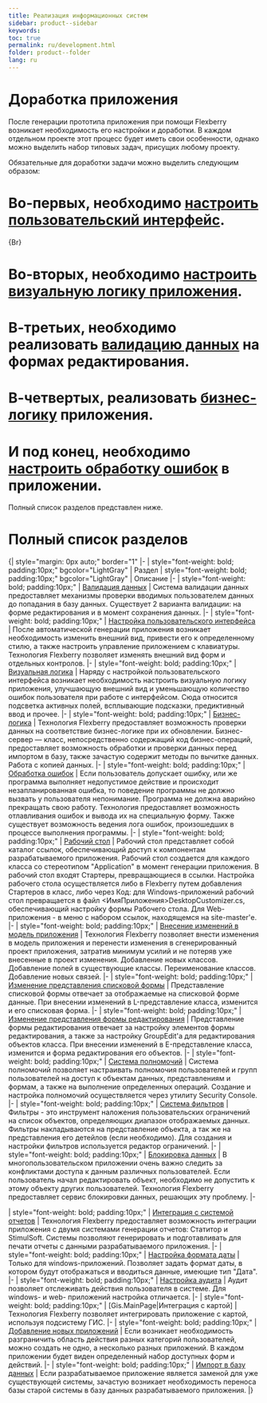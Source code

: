 ```yaml
---
title: Реализация информационных систем
sidebar: product--sidebar
keywords: 
toc: true
permalink: ru/development.html
folder: product--folder
lang: ru
---
```


# Доработка приложения

После генерации прототипа приложения при помощи Flexberry возникает необходимость его настройки и доработки. В каждом отдельном проекте этот процесс будет иметь свои особенности, однако можно выделить набор типовых задач, присущих любому проекту.

Обязательные для доработки задачи можно выделить следующим образом:

# Во-первых, необходимо [настроить пользовательский интерфейс](customizing-the-user-interface.html).
{Br}
# Во-вторых, необходимо [настроить визуальную логику приложения](visual--logic.html).


# В-третьих, необходимо реализовать [валидацию данных](edit-form-validation.html) на формах редактирования.


# В-четвертых, реализовать [бизнес-логику](business-logic.html) приложения.


# И под конец, необходимо [настроить обработку ошибок](error-handle.html) в приложении.

Полный список разделов представлен ниже.


# Полный список разделов

{| style="margin: 0px auto;" border="1"
|-
| style="font-weight: bold; padding:10px;" bgcolor="LightGray" | Раздел
| style="font-weight: bold; padding:10px;" bgcolor="LightGray" | Описание
|-
| style="font-weight: bold; padding:10px;" | [Валидация данных](edit-form-validation.html)
| Система валидации данных предоставляет механизмы проверки вводимых пользователем данных до попадания в базу данных. Существует 2 варианта валидации: на форме редактирования и в момент сохранения данных.
|-
| style="font-weight: bold; padding:10px;" | [Настройка пользовательского интерфейса](customizing-the-user-interface.html)
| После автоматической генерации приложения возникает необходимость изменить внешний вид, привести его к определенному стилю, а также настроить управление приложением с клавиатуры. Технология Flexberry позволяет изменять внешний вид форм и отдельных контролов.
|-
| style="font-weight: bold; padding:10px;" | [Визуальная логика](visual--logic.html)
| Наряду с настройкой пользовательского интерфейса возникает необходимость настроить визуальную логику приложения, улучшающую внешний вид и уменьшающую количество ошибок пользователя при работе с интерфейсом. Сюда относится подсветка активных полей, всплывающие подсказки, предиктивный ввод и прочее.
|-
| style="font-weight: bold; padding:10px;" | [Бизнес-логика](business-logic.html)
| Технология Flexberry предоставляет возможность проверки данных на соответствие бизнес-логике при их обновлении. Бизнес-сервер — класс, непосредственно содержащий код бизнес-операций, предоставляет возможность обработки и проверки данных перед импортом в базу, также зачастую содержит методы по вычитке данных. Работа с копией данных.
|-
| style="font-weight: bold; padding:10px;" | [Обработка ошибок](error-handle.html)
| Если пользователь допускает ошибку, или же программа выполняет недопустимое действие и происходит незапланированная ошибка, то поведение программы не должно вызвать у пользователя непонимание. Программа не должна аварийно прекращать свою работу. Технология предоставляет возможность отлавливания ошибок и вывода их на специальную форму. Также существует возможность ведения лога ошибок, произошедших в процессе выполнения программы.
|-
| style="font-weight: bold; padding:10px;" | [Рабочий стол](app-desktop.html)
| Рабочий стол представляет собой каталог ссылок, обеспечивающий доступ к компонентам разрабатываемого приложения. Рабочий стол создается для каждого класса со стереотипом "Application" в момент генерации приложения. В рабочий стол входят Стартеры, превращающиеся в ссылки. Настройка рабочего стола осуществляется либо в Flexberry путем добавления Стартеров в класс, либо через Код: для Windows-приложений рабочий стол превращается в файл <ИмяПриложения>DesktopCustomizer.cs, обеспечивающий настройку формы Рабочего стола. Для Web-приложения - в меню с набором ссылок, находящемся на site-master'е.
|-
| style="font-weight: bold; padding:10px;" | [Внесение изменений в модель приложения](change-model.html)
| Технология Flexberry позволяет внести изменения в модель приложения и перенести изменения в сгенерированный проект приложения, затратив минимум усилий и не потеряв уже внесенные в проект изменения. Добавление новых классов. Добавление полей в существующие классы. Переименование классов. Добавление новых связей.
|-
| style="font-weight: bold; padding:10px;" | [Изменение представления списковой формы](Формы-списка-классы-со-стереотипом-listform.html)
| Представление списковой формы отвечает за отображаемые на списковой форме данные. При внесении изменений в L-представление класса, изменится и его списковая форма.
|-
| style="font-weight: bold; padding:10px;" | [Изменение представления формы редактирования](change-e-view.html)
| Представление формы редактирования отвечает за настройку элементов формы редактирования, а также за настройку GroupEdit'a для редактирования объектов класса. При внесении изменений в E-представление класса, изменится и форма редактирования его объектов.
|-
| style="font-weight: bold; padding:10px;" | [Система полномочий](right-manager-module.html)
| Система полномочий позволяет настраивать полномочия пользователей и групп пользователей на доступ к объектам данных, представлениям и формам, а также на выполнение определенных операций. Создание и настройка полномочий осуществляется через утилиту Security Console.
|-
| style="font-weight: bold; padding:10px;" | [Система фильтров](filtersand-limits.html)
| Фильтры - это инструмент наложения пользовательских ограничений на список объектов, определяющих диапазон отображаемых данных. Фильтры накладываются на представление объекта, а так же на представления его детейлов (если необходимо). Для создания и настройки фильтров используется редактор ограничений.
|-
| style="font-weight: bold; padding:10px;" | [Блокировка данных](lock-service.html)
| В многопользовательском приложении очень важно следить за конфликтами доступа к данным различных пользователей. Если пользователь начал редактировать объект, необходимо не допустить к этому объекту других пользователей. Технология Flexberry предоставляет сервис блокировки данных, решающих эту проблему.
|-

| style="font-weight: bold; padding:10px;" | [Интеграция с системой отчетов](create-uni-report.html)
| Технология Flexberry предоставляет возможность интеграции приложения с двумя системами генерации отчетов: Статитор и StimulSoft. Системы позволяют генерировать и подготавливать для печати отчеты с данными разрабатываемого приложения.
|-
| style="font-weight: bold; padding:10px;" | [Настройка формата даты](Установка-формата-даты.html)
| Только для windows-приложений. Позволяет задать формат даты, в котором будут отображаться и вводиться данные, имеющие тип "Дата".
|-
| style="font-weight: bold; padding:10px;" | [Настройка аудита](audit.html)
| Аудит позволяет отслеживать действия пользователя в системе. Для windows- и web- приложений настройка отличается.
|-
| style="font-weight: bold; padding:10px;" | [Gis.MainPage|Интеграция с картой]
| Технология Flexberry позволяет интегрировать приложение с картой, используя подсистему ГИС.
|-
| style="font-weight: bold; padding:10px;" | [Добавление новых приложений](application.html)
| Если возникает необходимость разграничить область действия разных категорий пользователей, можно создать не одно, а несколько разных приложений. В каждом приложении будет виден определенный набор доступных форм и действий.
|-
| style="font-weight: bold; padding:10px;" | [Импорт в базу данных](import.html)
| Если разрабатываемое приложение является заменой для уже существующей системы, зачастую возникает необходимость переноса базы старой системы в базу данных разрабатываемого приложения. 
|}




